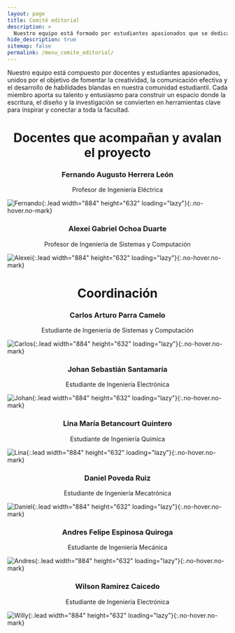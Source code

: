 ```yaml
---
layout: page
title: Comité editorial
description: >
  Nuestro equipo está formado por estudiantes apasionados que se dedican a fortalecer las habilidades blandas, de comunicación y escritura dentro de nuestra comunidad estudiantil.
hide_description: true
sitemap: false
permalink: /menu_comite_editorial/
---
```


Nuestro equipo está compuesto por docentes y estudiantes apasionados, unidos por el objetivo de fomentar la creatividad, la comunicación efectiva y el desarrollo de habilidades blandas en nuestra comunidad estudiantil. Cada miembro aporta su talento y entusiasmo para construir un espacio donde la escritura, el diseño y la investigación se convierten en herramientas clave para inspirar y conectar a toda la facultad.

<h1 align="center"> Docentes que acompañan y avalan el proyecto </h1>

<h3 align="center"> Fernando Augusto Herrera León </h3>
<p align="center"> Profesor de Ingeniería Eléctrica </p>

![Fernando](/assets/img/personas/foto_fernando.png){:.lead width="884" height="632" loading="lazy"}{:.no-hover.no-mark}

<h3 align="center"> Alexei Gabriel Ochoa Duarte </h3>
<p align="center"> Profesor de Ingeniería de Sistemas y Computación </p>

![Alexei](/assets/img/personas/foto_alexei.png){:.lead width="884" height="632" loading="lazy"}{:.no-hover.no-mark}

<h1 align="center"> Coordinación </h1>

<h3 align="center"> Carlos Arturo Parra Camelo </h3>
<p align="center"> Estudiante de Ingeniería de Sistemas y Computación </p>

![Carlos](/assets/img/personas/carlos_foto.png){:.lead width="884" height="632" loading="lazy"}{:.no-hover.no-mark}

<h3 align="center"> Johan Sebastián Santamaría </h3>
<p align="center"> Estudiante de Ingeniería Electrónica </p>

![Johan](/assets/img/personas/johan_foto.png){:.lead width="884" height="632" loading="lazy"}{:.no-hover.no-mark}

<h3 align="center"> Lina María Betancourt Quintero </h3>
<p align="center"> Estudiante de Ingeniería Química </p>

![Lina](/assets/img/personas/lina_foto.png){:.lead width="884" height="632" loading="lazy"}{:.no-hover.no-mark}

<h3 align="center"> Daniel Poveda Ruiz </h3>
<p align="center"> Estudiante de Ingeniería Mecatrónica </p>

![Daniel](/assets/img/personas/daniel_foto.png){:.lead width="884" height="632" loading="lazy"}{:.no-hover.no-mark}

<h3 align="center"> Andres Felipe Espinosa Quiroga </h3>
<p align="center"> Estudiante de Ingeniería Mecánica </p>

![Andres](/assets/img/personas/foto_andres.png){:.lead width="884" height="632" loading="lazy"}{:.no-hover.no-mark}

<h3 align="center"> Wilson Ramirez Caicedo </h3>
<p align="center"> Estudiante de Ingeniería Electrónica </p>

![Willy](/assets/img/personas/foto_willy.png){:.lead width="884" height="632" loading="lazy"}{:.no-hover.no-mark}



